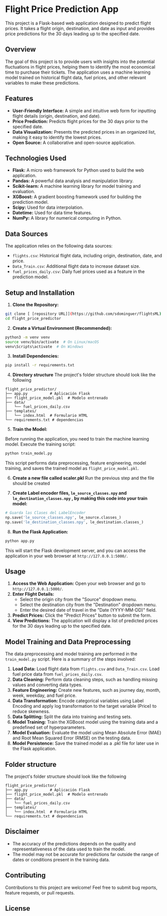 
# Flight Price Prediction App

This project is a Flask-based web application designed to predict flight prices. It takes a flight origin, destination, and date as input and provides price predictions for the 30 days leading up to the specified date.

## Overview

The goal of this project is to provide users with insights into the potential fluctuations in flight prices, helping them to identify the most economical time to purchase their tickets. The application uses a machine learning model trained on historical flight data, fuel prices, and other relevant variables to make these predictions.

## Features

*   **User-Friendly Interface:** A simple and intuitive web form for inputting flight details (origin, destination, and date).
*   **Price Prediction:** Predicts flight prices for the 30 days prior to the specified date.
*   **Data Visualization:** Presents the predicted prices in an organized list, making it easy to identify the lowest prices.
*   **Open Source:** A collaborative and open-source application.

## Technologies Used

*   **Flask:** A micro web framework for Python used to build the web application.
*   **Pandas:** A powerful data analysis and manipulation library.
*   **Scikit-learn:** A machine learning library for model training and evaluation.
*   **XGBoost:** A gradient boosting framework used for building the prediction model.
*   **Scipy:** Used for data interpolation.
*   **Datetime:** Used for data time features.
*   **NumPy:** A library for numerical computing in Python.

## Data Sources

The application relies on the following data sources:

*   `flights.csv`: Historical flight data, including origin, destination, date, and price.
*   `Data_Train.csv`: Additional flight data to increase dataset size.
*   `fuel_prices_daily.csv`: Daily fuel prices used as a feature in the prediction model.

## Setup and Installation

1.  **Clone the Repository:**

```bash
git clone [ [repository URL]](https://github.com/sdominguer/flightsML)
cd flight_price_predictor
```

2.  **Create a Virtual Environment (Recommended):**

```bash
python3 -m venv venv
source venv/bin/activate  # On Linux/macOS
venv\Scripts\activate  # On Windows
```

3.  **Install Dependencies:**

```bash
pip install -r requirements.txt
```

4.  **Directory structure**
The project's folder structure should look like the following

```
flight_price_predictor/
├── app.py          # Aplicación Flask
├── flight_price_model.pkl  # Modelo entrenado
├── data/
│   └── fuel_prices_daily.csv
├── templates/
│   └── index.html  # Formulario HTML
└── requirements.txt # dependencias
```

5.  **Train the Model:**

Before running the application, you need to train the machine learning model. Execute the training script:

```bash
python train_model.py
```

This script performs data preprocessing, feature engineering, model training, and saves the trained model as `flight_price_model.pkl`.

6. **Create a new file called scaler.pkl** Run the previous step and the file should be created

7. **Create Label encoder files, `le_source_classes.npy` and `le_destination_classes.npy` , by making this code into your train model:**

```python
# Guarda las Clases del LabelEncoder
np.save('le_source_classes.npy', le_source.classes_)
np.save('le_destination_classes.npy', le_destination.classes_)
```

8.  **Run the Flask Application:**
   ```bash
   python app.py
   ```

This will start the Flask development server, and you can access the application in your web browser at `http://127.0.0.1:5000/`.

## Usage

1.  **Access the Web Application:** Open your web browser and go to `http://127.0.0.1:5000/`.
2.  **Enter Flight Details:**
    *   Select the origin city from the "Source" dropdown menu.
    *   Select the destination city from the "Destination" dropdown menu.
    *   Enter the desired date of travel in the "Date (YYYY-MM-DD)" field.
3.  **Predict Prices:** Click the "Predict Prices" button to submit the form.
4.  **View Predictions:** The application will display a list of predicted prices for the 30 days leading up to the specified date.

## Model Training and Data Preprocessing

The data preprocessing and model training are performed in the `train_model.py` script. Here is a summary of the steps involved:

1.  **Load Data:** Load flight data from `flights.csv` and `Data_Train.csv`. Load fuel price data from `fuel_prices_daily.csv`.
2.  **Data Cleaning:** Perform data cleaning steps, such as handling missing values and converting data types.
3.  **Feature Engineering:** Create new features, such as journey day, month, week, weekday, and fuel price.
4.  **Data Transformation:** Encode categorical variables using Label Encoding and apply log transformation to the target variable (Price) to reduce skewness.
5.  **Data Splitting:** Split the data into training and testing sets.
6.  **Model Training:** Train the XGBoost model using the training data and a predefined set of hyperparameters.
7.  **Model Evaluation:** Evaluate the model using Mean Absolute Error (MAE) and Root Mean Squared Error (RMSE) on the testing data.
8.  **Model Persistence:** Save the trained model as a .pkl file for later use in the Flask application.

## Folder structure

The project's folder structure should look like the following

```
flight_price_predictor/
├── app.py          # Aplicación Flask
├── flight_price_model.pkl  # Modelo entrenado
├── data/
│   └── fuel_prices_daily.csv
├── templates/
│   └── index.html  # Formulario HTML
└── requirements.txt # dependencias
```

## Disclaimer

*   The accuracy of the predictions depends on the quality and representativeness of the data used to train the model.
*   The model may not be accurate for predictions far outside the range of dates or conditions present in the training data.

## Contributing

Contributions to this project are welcome! Feel free to submit bug reports, feature requests, or pull requests.

## License


